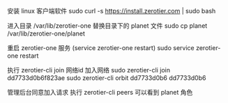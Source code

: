 安装 linux 客户端软件
sudo curl -s https://install.zerotier.com | sudo bash

进入目录 /var/lib/zerotier-one
替换目录下的 planet 文件
sudo cp planet /var/lib/zerotier-one/planet

重启 zerotier-one 服务 (service zerotier-one restart)
sudo service zerotier-one restart

执行 zerotier-cli join 网络id 加入网络
sudo zerotier-cli join dd7733d0b6f823ae
sudo zerotier-cli orbit dd7733d0b6 dd7733d0b6

管理后台同意加入请求
执行 zerotier-cli peers 可以看到 planet 角色